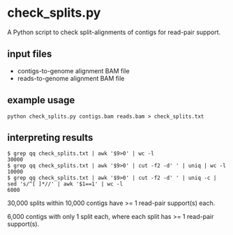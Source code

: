 # check_splits.py

A Python script to check split-alignments of contigs for read-pair support.

## input files

* contigs-to-genome alignment BAM file
* reads-to-genome alignment BAM file

## example usage

```
python check_splits.py contigs.bam reads.bam > check_splits.txt
```

## interpreting results

```
$ grep qq check_splits.txt | awk '$9>0' | wc -l
30000
$ grep qq check_splits.txt | awk '$9>0' | cut -f2 -d' ' | uniq | wc -l
10000
$ grep qq check_splits.txt | awk '$9>0' | cut -f2 -d' ' | uniq -c | sed 's/^[ ]*//' | awk '$1==1' | wc -l
6000
```

30,000 splits within 10,000 contigs have >= 1 read-pair support(s) each.

6,000 contigs with only 1 split each, where each split has >= 1 read-pair support(s).

